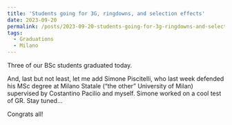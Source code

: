 ```yaml
---
title: 'Students going for 3G, ringdowns, and selection effects'
date: 2023-09-20
permalink: /posts/2023-09-20-students-going-for-3g-ringdowns-and-selection-effects
tags:
  - Graduations
  - Milano
---
```


Three of our BSc students graduated today. 

And, last but not least, let me add Simone Piscitelli, who last week defended his MSc degree at Milano Statale (“the other” University of Milan) supervised by Costantino Pacilio and myself. Simone worked on a cool test of GR. Stay tuned…

Congrats all!

